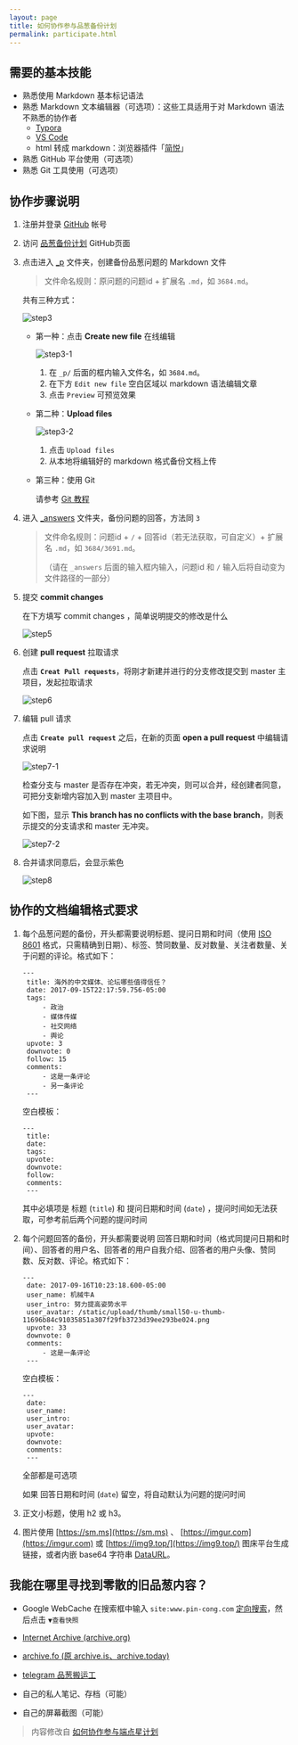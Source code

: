 ```yaml
---
layout: page
title: 如何协作参与品葱备份计划
permalink: participate.html
---
```


## 需要的基本技能

- 熟悉使用 Markdown 基本标记语法
- 熟悉 Markdown 文本编辑器（可选项）：这些工具适用于对 Markdown 语法不熟悉的协作者
  - [Typora](https://typora.io)
  - [VS Code](https://code.visualstudio.com/)
  - html 转成 markdown：浏览器插件「[简悦](http://ksria.com/simpread/)」
- 熟悉 GitHub 平台使用（可选项）
- 熟悉 Git 工具使用（可选项）

## 协作步骤说明

1. 注册并登录 [GitHub](https://github.com/) 帐号

2. 访问 [品葱备份计划](https://github.com/PincongBackup/PincongBackup.github.io) GitHub页面

3. 点击进入 [_p](https://github.com/PincongBackup/PincongBackup.github.io/tree/master/_p) 文件夹，创建备份品葱问题的 Markdown 文件

    > 文件命名规则：原问题的问题id + 扩展名 `.md`，如 `3684.md`。

    共有三种方式：

    ![step3](images/step3.png)

    - 第一种：点击 **Create new file** 在线编辑

        ![step3-1](images/step3-1.png)

        1. 在 `_p/` 后面的框内输入文件名，如 `3684.md`。
        2. 在下方 `Edit new file` 空白区域以 markdown 语法编辑文章
        3. 点击 `Preview` 可预览效果

    - 第二种：**Upload files**

        ![step3-2](images/step3-2.png)

        1. 点击 `Upload files`
        2. 从本地将编辑好的 markdown 格式备份文档上传

    - 第三种：使用 Git 

        请参考 [Git 教程](https://git-scm.com/book/zh/v2)

4. 进入 [_answers](https://github.com/PincongBackup/PincongBackup.github.io/tree/master/_answers) 文件夹，备份问题的回答，方法同 `3`

    > 文件命名规则：问题id + `/` + 回答id（若无法获取，可自定义）+ 扩展名 `.md`，如 `3684/3691.md`。
    > 
    > （请在 `_answers` 后面的输入框内输入，问题id 和 `/` 输入后将自动变为文件路径的一部分）

5. 提交 **commit changes**

    在下方填写 commit changes ，简单说明提交的修改是什么

    ![step5](images/step5.png)


6. 创建 **pull request** 拉取请求  

    点击 **`Creat Pull requests`**，将刚才新建并进行的分支修改提交到 master 主项目，发起拉取请求

    ![step6](images/step6.png)

7. 编辑 pull 请求

    点击 **`Create pull request`** 之后，在新的页面 **open a pull request** 中编辑请求说明

    ![step7-1](images/step7-1.png)

    检查分支与 master 是否存在冲突，若无冲突，则可以合并，经创建者同意，可把分支新增内容加入到 master 主项目中。

    如下图，显示 **This branch has no conflicts with the base branch**，则表示提交的分支请求和 master 无冲突。

    ![step7-2](images/step7-2.png)

8. 合并请求同意后，会显示紫色

    ![step8](images/step8.png)

## 协作的文档编辑格式要求

1. 每个品葱问题的备份，开头都需要说明标题、提问日期和时间（使用 [ISO 8601](https://zh.wikipedia.org/wiki/ISO_8601) 格式，只需精确到日期）、标签、赞同数量、反对数量、关注者数量、关于问题的评论。格式如下：

    <pre><code>---
    title: 海外的中文媒体、论坛哪些值得信任？
    date: 2017-09-15T22:17:59.756-05:00
    tags:
        - 政治
        - 媒体传媒
        - 社交网络
        - 舆论
    upvote: 3
    downvote: 0
    follow: 15
    comments:
        - 这是一条评论
        - 另一条评论
    ---</code></pre>

    空白模板：
    <pre><code>---
    title: 
    date: 
    tags: 
    upvote: 
    downvote: 
    follow: 
    comments: 
    ---</code></pre>

    其中必填项是 标题 (`title`) 和 提问日期和时间 (`date`) ，提问时间如无法获取，可参考前后两个问题的提问时间

2. 每个问题回答的备份，开头都需要说明 回答日期和时间（格式同提问日期和时间）、回答者的用户名、回答者的用户自我介绍、回答者的用户头像、赞同数、反对数、评论。格式如下：

    <pre><code>---
    date: 2017-09-16T10:23:18.600-05:00
    user_name: 机械牛A
    user_intro: 努力提高姿势水平
    user_avatar: /static/upload/thumb/small50-u-thumb-11696b84c91035851a307f29fb3723d39ee293be024.png
    upvote: 33
    downvote: 0
    comments:
        - 这是一条评论
    ---</code></pre>

    空白模板：
    <pre><code>---
    date: 
    user_name: 
    user_intro: 
    user_avatar: 
    upvote: 
    downvote: 
    comments: 
    ---</code></pre>

    全部都是可选项

    如果 回答日期和时间 (`date`) 留空，将自动默认为问题的提问时间

3. 正文小标题，使用 h2 或 h3。

4. 图片使用 [https://sm.ms](https://sm.ms) 、 [https://imgur.com](https://imgur.com) 或 [https://img9.top/](https://img9.top/) 图床平台生成链接，或者内嵌 base64 字符串 [DataURL](https://developer.mozilla.org/zh-CN/docs/Web/HTTP/data_URIs)。

## 我能在哪里寻找到零散的旧品葱内容？

* Google WebCache
    在搜索框中输入 `site:www.pin-cong.com` [定向搜索](https://www.google.com/search?q=site:www.pin-cong.com)，然后点击 `▼查看快照`

* [Internet Archive (archive.org)](https://web.archive.org/web/sitemap/pin-cong.com)

* [archive.fo (原 archive.is、archive.today)](http://archive.fo/)

* [telegram 品葱搬运工](https://t.me/todayfreedom)

* 自己的私人笔记、存档（可能）

* 自己的屏幕截图（可能）

> 内容修改自 [如何协作参与端点星计划](https://github.com/Terminus2049/Terminus2049.github.io/blob/master/_posts/2018-04-01-how-to-participate-in-terminus.md)

<style>
    .article-entry a {
        color: #036bd8;
    }
</style>
